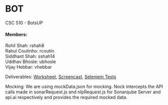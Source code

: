 # BOT
CSC 510 - BotsUP

#### Members:
Rohil Shah: rshah8  
Rahul Coutinho: rcoutin  
Siddhant Shah: sshah14  
Uddhav Bhosle: ubhosle  
Vijay Hebbar: vhebbar  

Deliverables:  [Worksheet](https://github.ncsu.edu/rcoutin/BOT/blob/master/WORKSHEET.md), [Screencast](https://youtu.be/7BIn8PoxE1c), [Seleniem Tests](https://github.ncsu.edu/rcoutin/BOT/blob/master/WebTest.java)  

Mocking: We are using mockData.json for mocking. Nock intercepts the API calls made in sonarRequest.js and nlpRequest.js for Sonarqube Server and api.ai respectively and provides the required mocked data.
